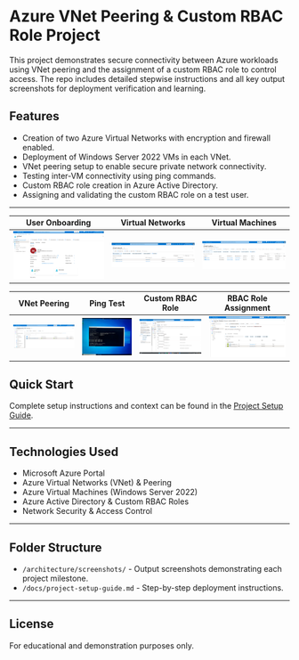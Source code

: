 # Azure VNet Peering & Custom RBAC Role Project

This project demonstrates secure connectivity between Azure workloads using VNet peering and the assignment of a custom RBAC role to control access. The repo includes detailed stepwise instructions and all key output screenshots for deployment verification and learning.

## Features

- Creation of two Azure Virtual Networks with encryption and firewall enabled.
- Deployment of Windows Server 2022 VMs in each VNet.
- VNet peering setup to enable secure private network connectivity.
- Testing inter-VM connectivity using ping commands.
- Custom RBAC role creation in Azure Active Directory.
- Assigning and validating the custom RBAC role on a test user.

---

| User Onboarding               | Virtual Networks           | Virtual Machines            |
|------------------------------|---------------------------|----------------------------|
| ![User Onboarding](architecture/screenshots/onboarding-the-user.jpg.png) | ![Virtual Networks](architecture/screenshots/virtual-networks.jpg.png) | ![Virtual Machines](architecture/screenshots/virtual-machines.jpg.png) |

| VNet Peering                  | Ping Test                 | Custom RBAC Role           | RBAC Role Assignment       |
|------------------------------|---------------------------|----------------------------|---------------------------|
| ![VNet Peering](architecture/screenshots/Vnet-peering.jpg.png) | ![Ping Test](architecture/screenshots/ping-testing-successful.jpg.jpeg) | ![Custom RBAC Role](architecture/screenshots/custom-rbac-role.jpg.png) | ![RBAC Assignment](architecture/screenshots/task-5.jpg.png) |


## Quick Start

Complete setup instructions and context can be found in the [Project Setup Guide](docs/project-setup-guide.md).

---

## Technologies Used

- Microsoft Azure Portal
- Azure Virtual Networks (VNet) & Peering
- Azure Virtual Machines (Windows Server 2022)
- Azure Active Directory & Custom RBAC Roles
- Network Security & Access Control

---

## Folder Structure

- `/architecture/screenshots/` - Output screenshots demonstrating each project milestone.
- `/docs/project-setup-guide.md` - Step-by-step deployment instructions.

---

## License

For educational and demonstration purposes only.
